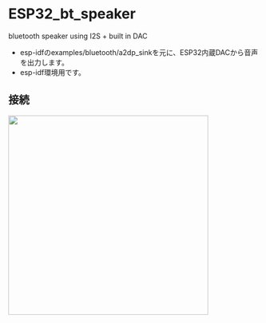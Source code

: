# ESP32_bt_speaker
bluetooth speaker using I2S + built in DAC

* esp-idfのexamples/bluetooth/a2dp_sinkを元に、ESP32内蔵DACから音声を出力します。
* esp-idf環境用です。

## 接続

<img src="https://github.com/h-nari/ESP32_bt_speaker/blob/master/img/sc170503a1.png?raw=true" width="400"/>

